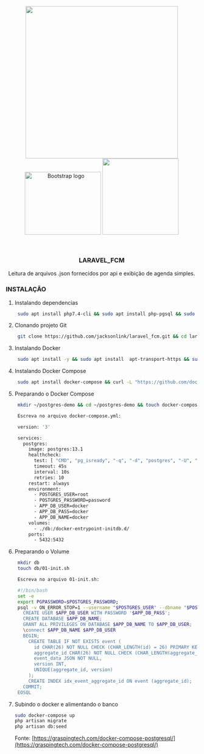 <p align="center">
    <a href="https://laravel.com" target="_blank"><img src="https://raw.githubusercontent.com/laravel/art/master/logo-lockup/5%20SVG/2%20CMYK/1%20Full%20Color/laravel-logolockup-cmyk-red.svg" width="400"></a>
    <a href="https://getbootstrap.com/"><img src="https://getbootstrap.com/docs/5.0/assets/brand/bootstrap-logo-shadow.png" alt="Bootstrap logo" width="200" height="165"></a>
    <a href="https://fullcalendar.io" target="_blank"><img src="https://avatars.githubusercontent.com/u/13825204?s=200&v=4https://avatars.githubusercontent.com/u/13825204?s=200&v=4.svg" width="200"></a>
</p>

<!-- PROJECT LOGO -->
<br />
<p align="center">

  <h3 align="center">LARAVEL_FCM</h3>

  <p align="center">
    Leitura de arquivos .json fornecidos por api e exibição de agenda simples.
  </p>
</p>

### INSTALAÇÃO

1. Instalando dependencias
   ```sh
    sudo apt install php7.4-cli && sudo apt install php-pgsql && sudo apt install composer && sudo apt install curl && sudo apt-get install php-xml
   ```
2. Clonando projeto Git
   ```sh
    git clone https://github.com/jacksonlink/laravel_fcm.git && cd laravel_fcm && composer install
   ```
3. Instalando Docker
   ```sh
    sudo apt install -y && sudo apt install  apt-transport-https && sudo apt install ca-certificates && sudo apt install curl && sudo apt install software-properties-common && sudo apt install gnupg-agent && curl -fsSL https://download.docker.com/linux/ubuntu/gpg | sudo apt-key add - && sudo add-apt-repository "deb [arch=amd64] https://download.docker.com/linux/ubuntu $(lsb_release -cs) stable"
   ```
4. Instalando Docker Compose
   ```sh
    sudo apt install docker-compose && curl -L "https://github.com/docker/compose/releases/download/1.27.4/docker-compose-$(uname -s)-$(uname -m)" -o /tmp/docker-compose && chmod +x /tmp/docker-compose && sudo mv /tmp/docker-compose /usr/local/bin/docker-compose
   ```
5. Preparando o Docker Compose
   ```sh
    mkdir ~/postgres-demo && cd ~/postgres-demo && touch docker-compose.yml

    Escreva no arquivo docker-compose.yml:

    version: '3'

    services:
      postgres:
        image: postgres:13.1
        healthcheck:
          test: [ "CMD", "pg_isready", "-q", "-d", "postgres", "-U", "root" ]
          timeout: 45s
          interval: 10s
          retries: 10
        restart: always
        environment:
          - POSTGRES_USER=root
          - POSTGRES_PASSWORD=password
          - APP_DB_USER=docker
          - APP_DB_PASS=docker
          - APP_DB_NAME=docker
        volumes:
          - ./db:/docker-entrypoint-initdb.d/
        ports:
          - 5432:5432
   ```
6. Preparando o Volume
   ```sh
    mkdir db
    touch db/01-init.sh

    Escreva no arquivo 01-init.sh:

    #!/bin/bash
    set -e
    export PGPASSWORD=$POSTGRES_PASSWORD;
    psql -v ON_ERROR_STOP=1 --username "$POSTGRES_USER" --dbname "$POSTGRES_DB" <<-EOSQL
      CREATE USER $APP_DB_USER WITH PASSWORD '$APP_DB_PASS';
      CREATE DATABASE $APP_DB_NAME;
      GRANT ALL PRIVILEGES ON DATABASE $APP_DB_NAME TO $APP_DB_USER;
      \connect $APP_DB_NAME $APP_DB_USER
      BEGIN;
        CREATE TABLE IF NOT EXISTS event (
          id CHAR(26) NOT NULL CHECK (CHAR_LENGTH(id) = 26) PRIMARY KEY,
          aggregate_id CHAR(26) NOT NULL CHECK (CHAR_LENGTH(aggregate_id) = 26),
          event_data JSON NOT NULL,
          version INT,
          UNIQUE(aggregate_id, version)
        );
        CREATE INDEX idx_event_aggregate_id ON event (aggregate_id);
      COMMIT;
    EOSQL
    ```
7. Subindo o docker e alimentando o banco
    ```sh
    sudo docker-compose up
    php artisan migrate
    php artisan db:seed
    ```
    Fonte: [https://graspingtech.com/docker-compose-postgresql/](https://graspingtech.com/docker-compose-postgresql/)
